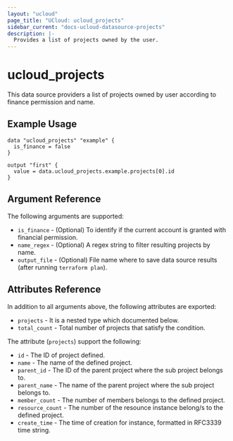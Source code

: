 ```yaml
---
layout: "ucloud"
page_title: "UCloud: ucloud_projects"
sidebar_current: "docs-ucloud-datasource-projects"
description: |-
  Provides a list of projects owned by the user.
---
```


# ucloud_projects

This data source providers a list of projects owned by user according to finance permission and name.

## Example Usage

```hcl
data "ucloud_projects" "example" {
  is_finance = false
}

output "first" {
  value = data.ucloud_projects.example.projects[0].id
}
```

## Argument Reference

The following arguments are supported:

* `is_finance` - (Optional) To identify if the current account is granted with financial permission.
* `name_regex` - (Optional) A regex string to filter resulting projects by name.
* `output_file` - (Optional) File name where to save data source results (after running `terraform plan`).

## Attributes Reference

In addition to all arguments above, the following attributes are exported:

* `projects` - It is a nested type which documented below.
* `total_count` - Total number of projects that satisfy the condition.

The attribute (`projects`) support the following:


* `id` - The ID of project defined.
* `name` - The name of the defined project.
* `parent_id` - The ID of the parent project where the sub project belongs to.
* `parent_name` - The name of the parent project where the sub project belongs to.
* `member_count` - The number of members belongs to the defined project.
* `resource_count` - The number of the resounce instance belong/s to the defined project.
* `create_time` - The time of creation for instance, formatted in RFC3339 time string.